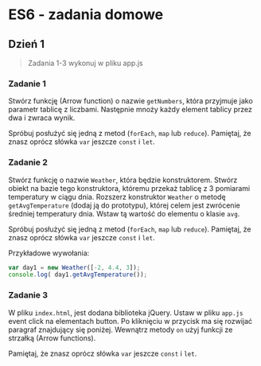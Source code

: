 # ES6 - zadania domowe

## Dzień 1
> Zadania 1-3 wykonuj w pliku app.js

### Zadanie 1

Stwórz funkcję (Arrow function) o nazwie ```getNumbers```, która przyjmuje jako parametr tablicę z liczbami. Następnie mnoży każdy element tablicy przez dwa i zwraca wynik.

Spróbuj posłużyć się jedną z metod (```forEach```, ```map``` lub ```reduce```). Pamiętaj, że znasz oprócz słówka ```var``` jeszcze ```const``` i ```let```.

### Zadanie 2

Stwórz funkcję o nazwie ```Weather```, która będzie konstruktorem.  Stwórz obiekt na bazie tego konstruktora, któremu przekaż tablicę z 3 pomiarami temperatury w ciągu dnia. Rozszerz konstruktor ```Weather``` o metodę ```getAvgTemperature``` (dodaj ją do prototypu), której celem jest zwrócenie średniej temperatury dnia. Wstaw tą wartość do elementu o klasie ```avg```.

Spróbuj posłużyć się jedną z metod (```forEach```, ```map``` lub ```reduce```). Pamiętaj, że znasz oprócz słówka ```var``` jeszcze ```const``` i ```let```.

Przykładowe wywołania:

```JavaScript
var day1 = new Weather([-2, 4.4, 3]);
console.log( day1.getAvgTemperature());
```

### Zadanie 3

W pliku ```index.html```, jest  dodana biblioteka jQuery. Ustaw w pliku ```app.js``` event click na elementach button.
Po kliknięciu w przycisk ma się rozwijać paragraf znajdujący się poniżej.
Wewnątrz metody ```on``` użyj funkcji ze strzałką (Arrow functions).

Pamiętaj, że znasz oprócz słówka ```var``` jeszcze ```const``` i ```let```.
